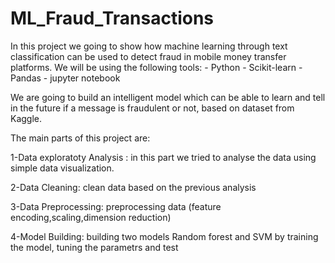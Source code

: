 # ML_Fraud_Transactions

In this project we going to show how machine learning through text classification can be used to detect fraud in mobile money transfer platforms. We will be using the following tools:
	- Python
	- Scikit-learn
	- Pandas
	- jupyter notebook
	
We are going to build an intelligent model which can be able to learn and tell in the future if a message is fraudulent or not, based on dataset from Kaggle.

The main parts of this project are:

1-Data exploratoty Analysis : 
	in this part we tried to analyse the data using simple data visualization.

2-Data Cleaning: 
	clean data based on the previous analysis

3-Data Preprocessing:
	preprocessing data (feature encoding,scaling,dimension reduction)

4-Model Building: 
	building two models Random forest and SVM by training the model, tuning the parametrs and test 
